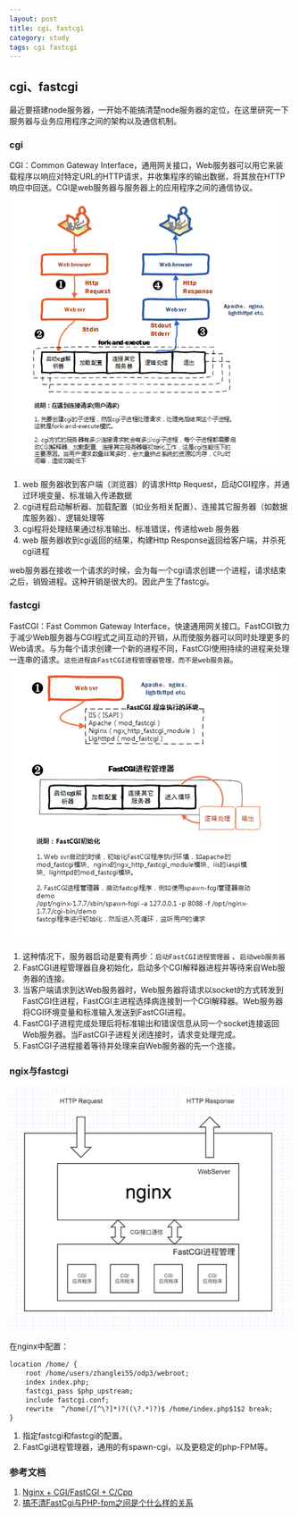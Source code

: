 ```yaml
---
layout: post
title: cgi、fastcgi
category: study
tags: cgi fastcgi
---
```


## cgi、fastcgi
最近要搭建node服务器，一开始不能搞清楚node服务器的定位，在这里研究一下服务器与业务应用程序之间的架构以及通信机制。


### cgi
CGI：Common Gateway Interface，通用网关接口，Web服务器可以用它来装载程序以响应对特定URL的HTTP请求，并收集程序的输出数据，将其放在HTTP响应中回送。CGI是web服务器与服务器上的应用程序之间的通信协议。

<!-- more -->

<img src="/images/cgi/cgi.png">

1. web 服务器收到客户端（浏览器）的请求Http Request，启动CGI程序，并通过环境变量、标准输入传递数据
2. cgi进程启动解析器、加载配置（如业务相关配置）、连接其它服务器（如数据库服务器）、逻辑处理等
3. cgi程将处理结果通过标准输出、标准错误，传递给web 服务器
4. web 服务器收到cgi返回的结果，构建Http Response返回给客户端，并杀死cgi进程

web服务器在接收一个请求的时候，会为每一个cgi请求创建一个进程，请求结束之后，销毁进程。这种开销是很大的。因此产生了fastcgi。

### fastcgi
FastCGI：Fast Common Gateway Interface，快速通用网关接口。FastCGI致力于减少Web服务器与CGI程式之间互动的开销，从而使服务器可以同时处理更多的Web请求。与为每个请求创建一个新的进程不同，FastCGI使用持续的进程来处理一连串的请求。`这些进程由FastCGI进程管理器管理，而不是web服务器`。

<img src="/images/cgi/fastcgi.png">

1. 这种情况下，服务器启动是要有两步：`启动FastCGI进程管理器` 、`启动web服务器`
2. FastCGI进程管理器自身初始化，启动多个CGI解释器进程并等待来自Web服务器的连接。
3. 当客户端请求到达Web服务器时，Web服务器将请求以socket的方式转发到FastCGI住进程，FastCGI主进程选择病连接到一个CGI解释器。Web服务器将CGI环境变量和标准输入发送到FastCGI进程。
4. FastCGI子进程完成处理后将标准输出和错误信息从同一个socket连接返回Web服务器。当FastCGI子进程关闭连接时，请求变处理完成。
5. FastCGI子进程接着等待并处理来自Web服务器的先一个连接。

### ngix与fastcgi
<img src="/images/cgi/nginxcgi.png" alt="">

在nginx中配置：

	location /home/ {
    	root /home/users/zhanglei55/odp3/webroot;
    	index index.php;
        fastcgi_pass $php_upstream;
    	include fastcgi.conf;
    	rewrite	 ^/home(/[^\?]*)?((\?.*)?)$ /home/index.php$1$2 break;
    }

1. 指定fastcgi和fastcgi的配置。
2. FastCgi进程管理器，通用的有spawn-cgi，以及更稳定的php-FPM等。

### 参考文档
1. [Nginx + CGI/FastCGI + C/Cpp](http://www.cnblogs.com/skynet/p/4173450.html)
2. [搞不清FastCgi与PHP-fpm之间是个什么样的关系](http://segmentfault.com/q/1010000000256516)




